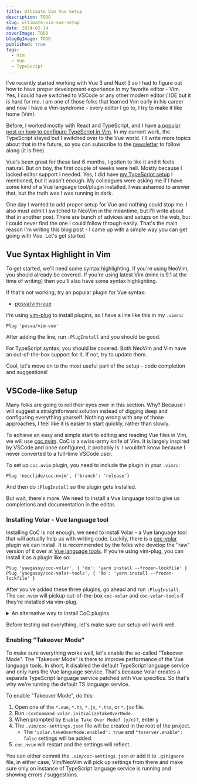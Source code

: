 ```yaml
---
title: Ultimate Vim Vue Setup
description: TODO
slug: ultimate-vim-vue-setup
date: 2024-02-14
coverImage: TODO
blogOgImage: TODO
published: true
tags:
  - Vim
  - Vue
  - TypeScript
---
```


I've recently started working with Vue 3 and Nuxt 3 so I had to figure out how to have proper development experience in my favorite editor - Vim. Yes, I could have switched to VSCode or any other modern editor / IDE but it is hard for me. I am one of those folks that learned Vim early in his career and now I have a Vim-syndrome - every editor I go to, I try to make it like home (Vim).

Before, I worked mostly with React and TypeScript, and I have [a popular post on how to configure TypeScript in Vim](/ultimate-vim-typescript-setup). In my current work, the TypeScript stayed but I switched over to the Vue world. I'll write more topics about that in the future, so you can subscribe to the [newsletter](/newsletter) to follow along (it is free).

Vue's been great for these last 6 months, I gotten to like it and it feels natural. But oh boy, the first couple of weeks were hell. Mostly because I lacked editor support I needed. Yes, I did have [my TypeScript setup](/ultimate-vim-typescript-setup) I mentioned, but it wasn't enough. My colleagues were asking me if I have some kind of a Vue language tool/plugin installed. I was ashamed to answer that, but the truth was I was running in dark.

One day I wanted to add proper setup for Vue and nothing could stop me. I also must admit I switched to NeoVim in the meantime, but I'll write about that in another post. There are bunch of advices and setups on the web, but I could never find the one I could follow through easily. That's the main reason I'm writing this blog post - I came up with a simple way you can get going with Vue. Let's get started.

## Vue Syntax Highlight in Vim

To get started, we'll need some syntax highlighting. If you're using NeoVim, you should already be covered. If you're using latest Vim (mine is 9.1 at the time of writing) then you'll also have some syntax highlighting.

If that's not working, try an popular plugin for Vue syntax:

- [posva/vim-vue](https://github.com/posva/vim-vue)

I'm using [vim-plug](https://github.com/junegunn/vim-plug) to install plugins, so I have a line like this in my `.vimrc`:

```vim
Plug 'posva/vim-vue'
```

After adding the line, run `:PlugInstall` and you should be good.

For TypeScript syntax, you should be covered. Both NeoVim and Vim have an out-of-the-box support for it. If not, try to update them.

Cool, let's move on to the most useful part of the setup - code completion and suggestions!

## VSCode-like Setup

Many folks are going to roll their eyes over in this section. Why? Because I will suggest a straightforward solution instead of digging deep and configuring everything yourself. Nothing wrong with any of those approaches, I feel like it is easier to start quickly, rather than slowly.

To achieve an easy and simple start to editing and reading Vue files in Vim, we will use [coc.nvim](https://github.com/neoclide/coc.nvim). CoC is a swiss-army knife of Vim. It is largely inspired by VSCode and once configured, it probably is. I wouldn't know because I never converted to a full-time VSCode user.

To set up `coc.nvim` plugin, you need to include the plugin in your `.vimrc`:

```vim
Plug 'neoclide/coc.nvim', {'branch': 'release'}
```

And then do `:PlugInstall` so the plugin gets installed.

But wait, there's more. We need to install a Vue language tool to give us completions and documentation in the editor.

### Installing Volar - Vue language tool

Installing CoC is not enough, we need to install Volar - a Vue language tool that will actually help us with writing code. Luckily, there is a [coc-volar](https://github.com/yaegassy/coc-volar) plugin we can install. It is recommended by the folks who develop the "raw" version of it over at [Vue language tools](https://github.com/vuejs/language-tools). If you're using vim-plug, you can install it as a plugin like so:

```vim
Plug 'yaegassy/coc-volar', { 'do': 'yarn install --frozen-lockfile' }
Plug 'yaegassy/coc-volar-tools', { 'do': 'yarn install --frozen-lockfile' }
```

After you've added these three plugins, go ahead and run `:PlugInstall`. The `coc.nvim` will pickup out-of-the-box `coc-volar` and `coc-volar-tools` if they're installed via vim-plug.

<details>
<summary>An alternative way to install CoC plugins</summary>

You can also install `coc-volar` and `coc-volar-tools` via these commands:

```vim
:CocInstall @yaegassy/coc-volar
```

and

```vim
:CocInstall @yaegassy/coc-volar-tools
```

</details>

Before testing out everything, let's make sure our setup will work well.

### Enabling "Takeover Mode"

To make sure everything works well, let's enable the so-called "Takeover Mode". The "Takeover Mode" is there to improve performance of the Vue language tools. In short, it disabled the default TypeScript language service and only runs the Vue language service. That's because Volar creates a separate TypeScript language service patched with Vue specifics. So that's why we're turning the default TS language service.

To enable "Takeover Mode", do this:

1. Open one of the `*.vue`, `*.ts`, `*.js`, `*.tsx`, or `*.jsx` file.
2. Run `:CocCommand volar.initializeTakeOverMode`.
3. When prompted by `Enable Take Over Mode? (y/n)?`, enter y
4. The `.vim/coc-settings.json` file will be created in the root of the project.
   - The `"volar.takeOverMode.enabled": true` and `"tsserver.enable": false` settings will be added.
5. `coc.nvim` will restart and the settings will reflect.

You can either commit the `.vim/coc-settings.json` or add it to `.gitignore` file, in either case, Vim/NeoVim will pick up settings from there and make sure only on instance of TypeScript language service is running and showing errors / suggestions.
